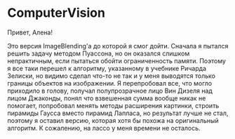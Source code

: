 ComputerVision
==============
Привет, Алена!

Это версия ImageBlending'a до которой я смог дойти.
Сначала я пытался решить задачу методом Пуассона, но он оказался слишком непрактичным, 
если пытаться обойти ограниченность памяти. Поэтому я все таки перешел к алгоритму,
указанному в учебнике Ричарда Зелиски, но видимо сделал что-то не так и у меня выводятся
только границы объектов на изображении. Я перепробовал все, что могло приходило в голову,
получал полупрозрачное лицо Вин Дизеля над лицом Джаконды, понял что взвешенная сумма вообще
никак не помогает, попробовал менять методы расширения картинки, строить пирамиды Гаусса вместо
пирамид Лапласа, но результат лучше не стал, поэтому я оставил версию, которая хотя бы
похожа на оригинальный алгоритм. К сожалению, на лассо у меня времени не осталось.
